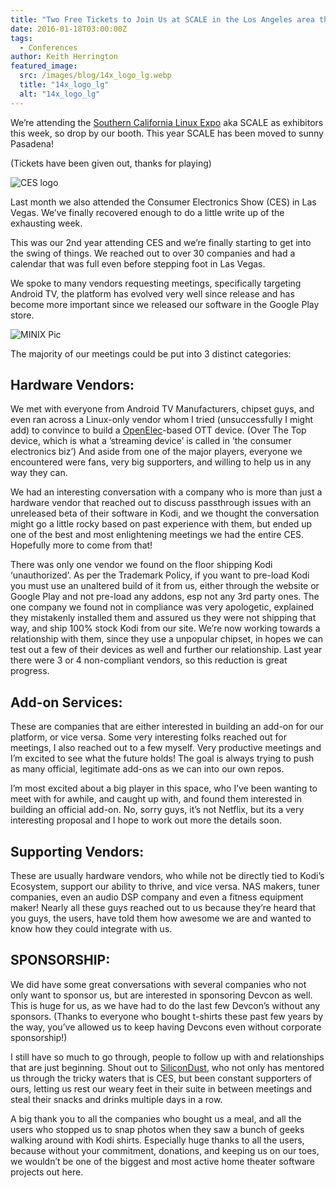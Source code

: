 ```yaml
---
title: "Two Free Tickets to Join Us at SCALE in the Los Angeles area this week, Plus CES Wrap-up"
date: 2016-01-18T03:00:00Z
tags:
  - Conferences
author: Keith Herrington
featured_image:
  src: /images/blog/14x_logo_lg.webp
  title: "14x_logo_lg"
  alt: "14x_logo_lg"
---
```


We’re attending the [Southern California Linux Expo](https://www.socallinuxexpo.org) aka SCALE as exhibitors this week, so drop by our booth. This year SCALE has been moved to sunny Pasadena!

(Tickets have been given out, thanks for playing)

![CES logo](https://blog.1000bulbs.com/wp-content/uploads/2015/01/CES-Logo.webp)

Last month we also attended the Consumer Electronics Show (CES) in Las Vegas. We’ve finally recovered enough to do a little write up of the exhausting week.

This was our 2nd year attending CES and we’re finally starting to get into the swing of things. We reached out to over 30 companies and had a calendar that was full even before stepping foot in Las Vegas.

We spoke to many vendors requesting meetings, specifically targeting Android TV, the platform has evolved very well since release and has become more important since we released our software in the Google Play store.

![MINIX Pic](https://scontent.fsnc1-1.fna.fbcdn.net/hphotos-xat1/v/t1.0-9/12541037_10153266268686641_3666072770301903049_n.webp?oh=cb169108e1061b8e27656d9c659e609b&oe=5737C473)

The majority of our meetings could be put into 3 distinct categories:

## **Hardware Vendors**:

We met with everyone from Android TV Manufacturers, chipset guys, and even ran across a Linux-only vendor whom I tried (unsuccessfully I might add) to convince to build a [OpenElec](http://www.openmairie.org/ "OpenElec")-based OTT device. (Over The Top device, which is what a ’streaming device’ is called in ’the consumer electronics biz’) And aside from one of the major players, everyone we encountered were fans, very big supporters, and willing to help us in any way they can.

We had an interesting conversation with a company who is more than just a hardware vendor that reached out to discuss passthrough issues with an unreleased beta of their software in Kodi, and we thought the conversation might go a little rocky based on past experience with them, but ended up one of the best and most enlightening meetings we had the entire CES. Hopefully more to come from that!

There was only one vendor we found on the floor shipping Kodi ‘unauthorized’. As per the Trademark Policy, if you want to pre-load Kodi you must use an unaltered build of it from us, either through the website or Google Play and not pre-load any addons, esp not any 3rd party ones. The one company we found not in compliance was very apologetic, explained they mistakenly installed them and assured us they were not shipping that way, and ship 100% stock Kodi from our site. We’re now working towards a relationship with them, since they use a unpopular chipset, in hopes we can test out a few of their devices as well and further our relationship. Last year there were 3 or 4 non-compliant vendors, so this reduction is great progress.

## **Add-on Services**:

These are companies that are either interested in building an add-on for our platform, or vice versa. Some very interesting folks reached out for meetings, I also reached out to a few myself. Very productive meetings and I’m excited to see what the future holds! The goal is always trying to push as many official, legitimate add-ons as we can into our own repos.

I’m most excited about a big player in this space, who I’ve been wanting to meet with for awhile, and caught up with, and found them interested in building an official add-on. No, sorry guys, it’s not Netflix, but its a very interesting proposal and I hope to work out more the details soon.

## **Supporting Vendors:**

These are usually hardware vendors, who while not be directly tied to Kodi’s Ecosystem, support our ability to thrive, and vice versa. NAS makers, tuner companies, even an audio DSP company and even a fitness equipment maker! Nearly all these guys reached out to us because they’re heard that you guys, the users, have told them how awesome we are and wanted to know how they could integrate with us.

## **SPONSORSHIP**:

We did have some great conversations with several companies who not only want to sponsor us, but are interested in sponsoring Devcon as well. This is huge for us, as we have had to do the last few Devcon’s without any sponsors. (Thanks to everyone who bought t-shirts these past few years by the way, you’ve allowed us to keep having Devcons even without corporate sponsorship!)

I still have so much to go through, people to follow up with and relationships that are just beginning. Shout out to [SiliconDust](https://www.silicondust.com/ "SiliconDust"), who not only has mentored us through the tricky waters that is CES, but been constant supporters of ours, letting us rest our weary feet in their suite in between meetings and steal their snacks and drinks multiple days in a row.

A big thank you to all the companies who bought us a meal, and all the users who stopped us to snap photos when they saw a bunch of geeks walking around with Kodi shirts. Especially huge thanks to all the users, because without your commitment, donations, and keeping us on our toes, we wouldn’t be one of the biggest and most active home theater software projects out here.
